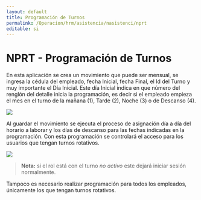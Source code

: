 ```yaml
---
layout: default
title: Programación de Turnos
permalink: /Operacion/hrm/asistencia/nasistenci/nprt
editable: si
---
```


# NPRT - Programación de Turnos

En esta aplicación se crea un movimiento que puede ser mensual, se ingresa la cédula del empleado, fecha Inicial, fecha Final, el Id del Turno y muy importante el Día Inicial. Este día Inicial indica en que número del renglón del detalle inicia la programación, es decir si el empleado empieza el mes en el turno de la mañana (1), Tarde (2), Noche (3) o de Descanso (4).  

![](nprt.png)

Al guardar el movimiento se ejecuta el proceso de asignación día a día del horario a laborar y los días de descanso para las fechas indicadas en la programación. Con esta programación se controlará el acceso para los usuarios que tengan turnos rotativos.  

![](nprt1.png)

> **Nota:** si el rol está con el turno _no activo_ este dejará iniciar sesión normalmente.  

Tampoco es necesario realizar programación para todos los empleados, únicamente los que tengan turnos rotativos.  

